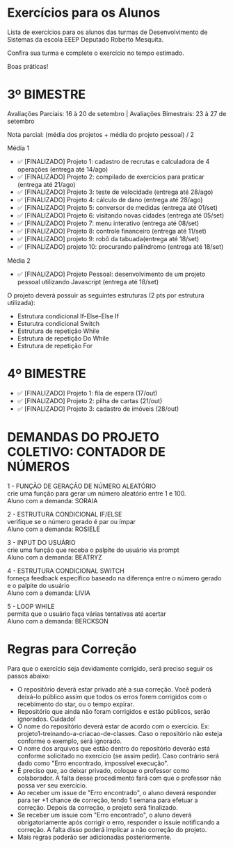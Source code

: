 # Exercícios para os Alunos
Lista de exercícios para os alunos das turmas de Desenvolvimento de Sistemas da escola EEEP Deputado Roberto Mesquita.

Confira sua turma e complete o exercício no tempo estimado.

Boas práticas!

# 3º BIMESTRE
Avaliações Parciais: 16 à 20 de setembro | Avaliações Bimestrais: 23 à 27 de setembro

Nota parcial: (média dos projetos + média do projeto pessoal) /  2

Média 1
- ✅ [FINALIZADO] Projeto 1: cadastro de recrutas e calculadora de 4 operações (entrega até 14/ago)
- ✅ [FINALIZADO] Projeto 2: compilado de exercícios para praticar (entrega até 21/ago)
- ✅ [FINALIZADO] Projeto 3: teste de velocidade (entrega até 28/ago)
- ✅ [FINALIZADO] Projeto 4: cálculo de dano (entrega até 28/ago)
- ✅ [FINALIZADO] Projeto 5: conversor de medidas (entrega até 01/set)
- ✅ [FINALIZADO] Projeto 6: visitando novas cidades (entrega até 05/set)
- ✅ [FINALIZADO] Projeto 7: menu interativo (entrega até 08/set)
- ✅ [FINALIZADO] Projeto 8: controle financeiro (entrega até 11/set)
- ✅ [FINALIZADO] projeto 9: robô da tabuada(entrega até 18/set)
- ✅ [FINALIZADO] projeto 10: procurando palíndromo (entrega até 18/set)

Média 2
- ✅ [FINALIZADO] Projeto Pessoal: desenvolvimento de um projeto pessoal utilizando Javascript (entrega até 18/set)

O projeto deverá possuir as seguintes estruturas (2 pts por estrutura utilizada):
- Estrutura condicional If-Else-Else If
- Esturutra condicional Switch
- Estrutura de repetição While
- Estrutura de repetição Do While
- Estrutura de repetição For

# 4º BIMESTRE
- ✅ [FINALIZADO] Projeto 1: fila de espera (17/out)
- ✅ [FINALIZADO] Projeto 2: pilha de cartas (21/out)
- ✅ [FINALIZADO] Projeto 3: cadastro de imóveis (28/out)

# DEMANDAS DO PROJETO COLETIVO: CONTADOR DE NÚMEROS
1 - FUNÇÃO DE GERAÇÃO DE NÚMERO ALEATÓRIO<br>
crie uma função para gerar um número aleatório entre 1 e 100.<br>
Aluno com a demanda: SORAIA

2 - ESTRUTURA CONDICIONAL IF/ELSE<br>
verifique se o número gerado é par ou ímpar<br>
Aluno com a demanda: ROSIELE

3 - INPUT DO USUÁRIO<br>
crie uma função que receba o palpite do usuário via prompt<br>
Aluno com a demanda: BEATRYZ

4 - ESTRUTURA CONDICIONAL SWITCH<br>
forneça feedback específico baseado na diferença entre o número gerado e o palpite do usuário<br>
Aluno com a demanda: LIVIA

5 - LOOP WHILE<br>
permita que o usuário faça várias tentativas até acertar<br>
Aluno com a demanda: BERCKSON

# Regras para Correção

Para que o exercício seja devidamente corrigido, será preciso seguir os passos abaixo:
- O repositório deverá estar privado até a sua correção. Você poderá deixá-lo público assim que todos os erros forem corrigidos com o recebimento do star, ou o tempo expirar.
- Repositório que ainda não foram corrigidos e estão públicos, serão ignorados. Cuidado!
- O nome do repositório deverá estar de acordo com o exercício. Ex: projeto1-treinando-a-criacao-de-classes. Caso o repositório não esteja conforme o exemplo, será ignorado.
- O nome dos arquivos que estão dentro do repositório deverão está conforme solicitado no exercício (se assim pedir). Caso contrário será dado como "Erro encontrado, impossível execução".
- É preciso que, ao deixar privado, coloque o professor como colaborador. A falta desse procedimento fará com que o professor não possa ver seu exercício.
- Ao receber um issue de "Erro encontrado", o aluno deverá responder para ter +1 chance de correção, tendo 1 semana para efetuar a correção. Depois da correção, o projeto será finalizado.
- Se receber um issuie com "Erro encontrado", o aluno deverá obrigatoriamente após corrigir o erro, responder o issuie notificando a correção. A falta disso poderá implicar a não correção do projeto.
- Mais regras poderão ser adicionadas posteriormente.
